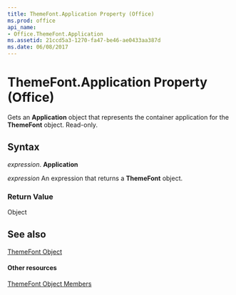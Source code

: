```yaml
---
title: ThemeFont.Application Property (Office)
ms.prod: office
api_name:
- Office.ThemeFont.Application
ms.assetid: 21ccd5a3-1270-fa47-be46-ae0433aa387d
ms.date: 06/08/2017
---
```



# ThemeFont.Application Property (Office)

Gets an  **Application** object that represents the container application for the **ThemeFont** object. Read-only.


## Syntax

 _expression_. **Application**

 _expression_ An expression that returns a **ThemeFont** object.


### Return Value

Object


## See also


[ThemeFont Object](themefont-object-office.md)
#### Other resources


[ThemeFont Object Members](themefont-members-office.md)

